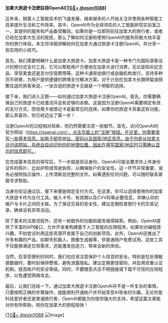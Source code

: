 **加拿大旅遊卡怎麽註冊OpenAI[[TG💪+ @esim1088](https://t.me/s/esim1088)]**

近年来，随着人工智能技术的飞速发展，越来越多的人开始关注并使用各种智能工具来提升生活和工作效率。其中，OpenAI作为全球领先的人工智能研究实验室之一，其提供的服务和产品备受瞩目。如果你是一位即将前往加拿大的旅行者，或者已经在加拿大生活的居民，那么了解如何注册和使用OpenAI的服务将极大地丰富你的旅行体验。本文将详细讲解如何在加拿大通过旅游卡注册OpenAI，并分享一些实用的小技巧。

首先，我们需要明确什么是加拿大旅遊卡。加拿大旅遊卡是一种专门为国际游客设计的预付式支付工具，它可以帮助用户方便地在加拿大进行消费，无论是购买纪念品、享受美食还是支付住宿费用等。这种卡通常由银行或金融机构发行，支持多种货币转换，为用户提供便捷的跨境支付解决方案。对于计划在加拿大长期停留或频繁往返的旅客来说，一张合适的旅遊卡无疑是一个明智的选择。

接下来，我们进入正题——如何通过加拿大旅遊卡注册OpenAI。首先，你需要确保自己的旅遊卡已经激活并且有足够的余额。这是因为注册OpenAI需要绑定有效的支付方式，而信用卡或借记卡是最常见的选择。如果你的旅遊卡具备这些功能，那么恭喜你，你已经迈出了第一步！

注册OpenAI的过程相对简单，但仍然需要注意一些细节。首先，访问OpenAI的官方网站（https://openai.com），点击页面上的“注册”按钮。在这里，你需要填写一些基本信息，如电子邮件地址、密码以及国家/地区信息。由于你是从加拿大访问该网站，系统会自动识别你的地理位置，因此在填写国家/地区时只需确认显示的信息即可。

在完成基本信息的填写后，下一步就是验证身份。OpenAI可能会要求你上传身份证件的照片，比如护照或驾驶执照，以确保账户的安全性。这一环节非常重要，请务必按照指示操作，上传清晰且完整的文件。如果遇到任何问题，可以随时联系客服寻求帮助。

当身份验证通过后，接下来便是绑定支付方式。在这里，你可以选择使用你的加拿大旅遊卡作为支付工具。输入卡号、有效期以及CVV码等必要信息，并确认你的帳户与卡片之间的关联。为了保证交易的安全性，建议定期检查银行卡的交易记录，确保没有异常活动。

除了基本的注册流程外，还有一些额外的功能和服务值得探索。例如，OpenAI提供了丰富的API接口，允许开发者构建基于人工智能的应用程序。如果你对编程感兴趣，不妨尝试利用这些资源开发属于自己的创新项目。此外，OpenAI还推出了许多有趣的产品，如聊天机器人、图像生成器等，供普通用户免费试用。这些工具不仅能够满足日常需求，还能激发创造力，带来全新的体验。

当然，在享受便利的同时，我们也应该注意保护个人信息的安全。特别是在处理敏感数据时，要时刻保持警惕，避免泄露隐私。建议定期更改密码，并启用双重认证机制，提高账户的安全等级。同时，不要随意点击不明链接或下载不可信的应用程序，以免遭受网络攻击。

最后，让我们总结一下。通过加拿大旅遊卡注册OpenAI并不是一件复杂的事情，只要按照正确的步骤操作，就能顺利开通帐户并开始享受AI带来的乐趣。无论你是科技爱好者还是普通旅行者，OpenAI都能为你提供强大的支持。希望这篇文章能对你有所帮助，祝你在加拿大的旅程愉快！

[[TG💪+ @esim1088](https://t.me/s/esim1088) ![Image](https://i.postimg.cc/4NQfJmqS/Snipaste-2025-05-13-00-14-12.png)]